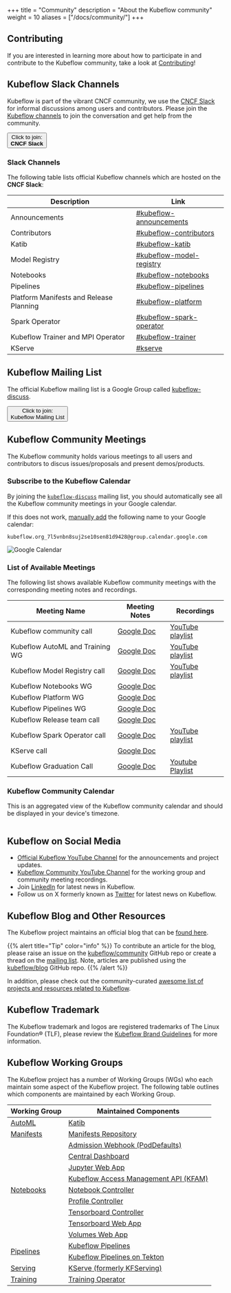 +++
title =  "Community"
description = "About the Kubeflow community"
weight = 10
aliases = ["/docs/community/"]
+++

## Contributing

If you are interested in learning more about how to participate in and contribute to the Kubeflow community, take a look at [Contributing](/docs/about/contributing/)!

## Kubeflow Slack Channels

Kubeflow is part of the vibrant CNCF community, we use the [CNCF Slack](https://slack.cncf.io/) for informal discussions among users and contributors.
Please join the [Kubeflow channels](#slack-channels) to join the conversation and get help from the community.

<a href="https://slack.cncf.io/">
  <button class="btn btn-primary py-2 px-5 mb-3">Click to join:<br><b>CNCF Slack</b></button>
</a>

### Slack Channels

The following table lists official Kubeflow channels which are hosted on the **CNCF Slack**:

<div class="table-responsive">
<div class="table table-bordered">

| Description                             | Link                                                                           |
| --------------------------------------- | ------------------------------------------------------------------------------ |
| Announcements                           | [#kubeflow-announcements](https://app.slack.com/client/T08PSQ7BQ/C01EV0FV154)  |
| Contributors                            | [#kubeflow-contributors](https://app.slack.com/client/T08PSQ7BQ/C0742LBR5BM)   |
| Katib                                   | [#kubeflow-katib](https://app.slack.com/client/T08PSQ7BQ/C073N7AS48P)          |
| Model Registry                          | [#kubeflow-model-registry](https://app.slack.com/client/T08PSQ7BQ/C073N7B6K3R) |
| Notebooks                               | [#kubeflow-notebooks](https://app.slack.com/client/T08PSQ7BQ/C073W562HFY)      |
| Pipelines                               | [#kubeflow-pipelines](https://app.slack.com/client/T08PSQ7BQ/C073N7BMLB1)      |
| Platform Manifests and Release Planning | [#kubeflow-platform](https://app.slack.com/client/T08PSQ7BQ/C073W572LA2)       |
| Spark Operator                          | [#kubeflow-spark-operator](https://app.slack.com/client/T08PSQ7BQ/C074588U7EG) |
| Kubeflow Trainer and MPI Operator       | [#kubeflow-trainer](https://app.slack.com/client/T08PSQ7BQ/C0742LDFZ4K)        |
| KServe                                  | [#kserve](https://app.slack.com/client/T08PSQ7BQ/C06AH2C3K8B)                  |

</div>
</div>

## Kubeflow Mailing List

The official Kubeflow mailing list is a Google Group called [kubeflow-discuss](https://groups.google.com/g/kubeflow-discuss).

<a href="https://groups.google.com/g/kubeflow-discuss">
  <button class="btn btn-primary py-2 px-5">Click to join:<br>Kubeflow Mailing List</button>
</a>

## Kubeflow Community Meetings

The Kubeflow community holds various meetings to all users and contributors to discus
issues/proposals and present demos/products.

### Subscribe to the Kubeflow Calendar

By joining the [`kubeflow-discuss`](#kubeflow-mailing-list) mailing list, you should automatically see all the Kubeflow community meetings in your Google calendar.

If this does not work, [manually add](https://calendar.google.com/calendar/u/0/r/settings/addcalendar) the following name to your Google calendar:

```text
kubeflow.org_7l5vnbn8suj2se10sen81d9428@group.calendar.google.com
```

<img src="/docs/about/images/google-calendar.png"
      alt="Google Calendar"
      class="mt-3 mb-3 border rounded">
</img>

### List of Available Meetings

The following list shows available Kubeflow community meetings with the corresponding meeting notes and recordings.

<div class="table-responsive">
<div class="table table-bordered">

| Meeting Name                    | Meeting Notes                                        | Recordings                                                                                   |
| ------------------------------- | ---------------------------------------------------- | -------------------------------------------------------------------------------------------- |
| Kubeflow community call         | [Google Doc](https://bit.ly/kf-meeting-notes)        | [YouTube playlist](https://www.youtube.com/playlist?list=PLmzRWLV1CK_ypvsQu10SGRmhf2S7mbYL5) |
| Kubeflow AutoML and Training WG | [Google Doc](https://bit.ly/2PWVCkV)                 | [YouTube playlist](https://www.youtube.com/playlist?list=PLmzRWLV1CK_xAiAY-3Vw94lrUs4xeNZ3j) |
| Kubeflow Model Registry call    | [Google Doc](https://bit.ly/kf-model-registry-notes) | [YouTube playlist](https://www.youtube.com/playlist?list=PLmzRWLV1CK_ymLhMu0UMeaWPsLDPIjNnW) |
| Kubeflow Notebooks WG           | [Google Doc](https://bit.ly/kf-notebooks-wg-notes)   |                                                                                              |
| Kubeflow Platform WG            | [Google Doc](https://bit.ly/kf-wg-manifests-notes)   |                                                                                              |
| Kubeflow Pipelines WG           | [Google Doc](http://bit.ly/kfp-meeting-notes)        |                                                                                              |
| Kubeflow Release team call      | [Google Doc](https://bit.ly/kf-release-team-notes)   |                                                                                              |
| Kubeflow Spark Operator call    | [Google Doc](https://bit.ly/3VGzP4n)                 | [YouTube playlist](https://www.youtube.com/playlist?list=PLmzRWLV1CK_xXuM6gALgBG8vDZHFCNxce) |
| KServe call                     | [Google Doc](https://bit.ly/3NlKFb3)                 |                  
| Kubeflow Graduation Call | [Google Doc](https://docs.google.com/document/d/1Wdxt1xedAj7qF_Rjmxy1R0NRdfv7UWs-r2PItewxHpE/edit) | [Youtube Playlist](https://youtu.be/a3ZHpSZ6F1o?list=PLmzRWLV1CK_wXzEuDqJZQVMhZaJVHTWfM) |

</div>
</div>

### Kubeflow Community Calendar

This is an aggregated view of the Kubeflow community calendar and should be displayed in your
device's timezone.

<style>
#calendar-container {
   overflow: auto;
}
</style>
<div id="calendar-container"></div>
<script type="text/javascript">
const timezone = Intl.DateTimeFormat().resolvedOptions().timeZone;
const calender_src_list = [
  // Kubeflow Community
  "kubeflow.org_7l5vnbn8suj2se10sen81d9428%40group.calendar.google.com",
];
let calender_src = calender_src_list.map(src => `&src=${src}&color=%23A79B8E`).join('');
const html = `<iframe src="https://calendar.google.com/calendar/embed?ctz=${timezone}&height=600&wkst=1&bgcolor=%23ffffff&showPrint=0&showDate=1&mode=AGENDA&showTitle=0${calender_src}" width="800" height="600" frameborder="0" scrolling="no"></iframe>`;
document.getElementById('calendar-container').innerHTML = html;
</script>

## Kubeflow on Social Media

- [Official Kubeflow YouTube Channel](https://www.youtube.com/@Kubeflow) for the
  announcements and project updates.
- [Kubeflow Community YouTube Channel](https://www.youtube.com/@KubeflowCommunity) for the working
  group and community meeting recordings.
- Join [LinkedIn](https://www.linkedin.com/company/kubeflow/) for latest news in Kubeflow.
- Follow us on X formerly known as [Twitter](https://twitter.com/kubeflow) for latest news on Kubeflow.

## Kubeflow Blog and Other Resources

The Kubeflow project maintains an official blog that can be [found here](https://blog.kubeflow.org).

{{% alert title="Tip" color="info" %}}
To contribute an article for the blog, please raise an issue on the [kubeflow/community](https://github.com/kubeflow/community) GitHub repo or create a thread on the [mailing list](#kubeflow-mailing-list).
Note, articles are published using the [kubeflow/blog](https://github.com/kubeflow/blog) GitHub repo.
{{% /alert %}}

In addition, please check out the community-curated [awesome list of projects and resources related to Kubeflow](https://github.com/terrytangyuan/awesome-kubeflow).

## Kubeflow Trademark

The Kubeflow trademark and logos are registered trademarks of The Linux Foundation® (TLF), please review the [Kubeflow Brand Guidelines](https://www.linuxfoundation.org/legal/trademark-usage) for more information.

## Kubeflow Working Groups

The Kubeflow project has a number of Working Groups (WGs) who each maintain some aspect of the Kubeflow project.
The following table outlines which components are maintained by each Working Group.

<div class="table-responsive">
<table class="table table-bordered">
    <thead class="thead-light">
      <tr>
        <th>Working Group</th>
        <th>Maintained Components</th>
      </tr>
    </thead>
  <tbody>
      <!-- ======================= -->
      <!-- AutoML Working Group -->
      <!-- ======================= -->
      <tr>
        <td rowspan="1" class="align-middle">
          <a href="https://github.com/kubeflow/community/tree/master/wg-automl">AutoML</a>
        </td>
        <td>
          <a href="https://github.com/kubeflow/katib">Katib</a>
        </td>
      </tr>
      <!-- ======================= -->
      <!-- Manifests Working Group -->
      <!-- ======================= -->
      <tr>
        <td rowspan="1" class="align-middle">
          <a href="https://github.com/kubeflow/community/tree/master/wg-manifests">Manifests</a>
        </td>
        <td>
          <a href="https://github.com/kubeflow/manifests">Manifests Repository</a>
        </td>
      </tr>
      <!-- ======================= -->
      <!-- Notebooks Working Group -->
      <!-- ======================= -->
      <tr>
        <td rowspan="9" class="align-middle">
          <a href="https://github.com/kubeflow/community/tree/master/wg-notebooks">Notebooks</a>
        </td>
        <td>
          <a href="https://github.com/kubeflow/kubeflow/tree/master/components/admission-webhook">Admission Webhook (PodDefaults)</a>
        </td>
      </tr>
      <tr>
        <td>
          <a href="https://github.com/kubeflow/kubeflow/tree/master/components/centraldashboard">Central Dashboard</a>
        </td>
      </tr>
      <tr>
        <td>
          <a href="https://github.com/kubeflow/kubeflow/tree/master/components/crud-web-apps/jupyter">Jupyter Web App</a>
        </td>
      </tr>
      <tr>
        <td>
          <a href="https://github.com/kubeflow/kubeflow/tree/master/components/access-management">Kubeflow Access Management API (KFAM)</a>
        </td>
      </tr>
      <tr>
        <td>
          <a href="https://github.com/kubeflow/kubeflow/tree/master/components/notebook-controller">Notebook Controller</a>
        </td>
      </tr>
      <tr>
        <td>
          <a href="https://github.com/kubeflow/kubeflow/tree/master/components/profile-controller">Profile Controller</a>
        </td>
      </tr>
      <tr>
        <td>
          <a href="https://github.com/kubeflow/kubeflow/tree/master/components/tensorboard-controller">Tensorboard Controller</a>
        </td>
      </tr>
      <tr>
        <td>
          <a href="https://github.com/kubeflow/kubeflow/tree/master/components/crud-web-apps/tensorboards">Tensorboard Web App</a>
        </td>
      </tr>
      <tr>
        <td>
          <a href="https://github.com/kubeflow/kubeflow/tree/master/components/crud-web-apps/volumes">Volumes Web App</a>
        </td>
      </tr>
      <!-- ======================= -->
      <!-- Pipelines Working Group -->
      <!-- ======================= -->
      <tr>
        <td rowspan="2" class="align-middle">
          <a href="https://github.com/kubeflow/community/tree/master/wg-pipelines">Pipelines</a>
        </td>
        <td>
          <a href="https://github.com/kubeflow/pipelines">Kubeflow Pipelines</a>
        </td>
      </tr>
      <tr>
        <td>
          <a href="https://github.com/kubeflow/kfp-tekton">Kubeflow Pipelines on Tekton</a>
        </td>
      </tr>
      <!-- ======================= -->
      <!-- Serving Working Group -->
      <!-- ======================= -->
      <tr>
        <td rowspan="1" class="align-middle">
          <a href="https://github.com/kubeflow/community/tree/master/wg-serving">Serving</a>
        </td>
        <td>
          <a href="https://github.com/kserve/kserve">KServe (formerly KFServing)</a>
        </td>
      </tr>
      <!-- ======================= -->
      <!-- Training Working Group -->
      <!-- ======================= -->
      <tr>
        <td rowspan="1" class="align-middle">
          <a href="https://github.com/kubeflow/community/tree/master/wg-training">Training</a>
        </td>
        <td>
          <a href="https://github.com/kubeflow/trainer">Training Operator</a>
        </td>
      </tr>
  </tbody>
</table>
</div>

